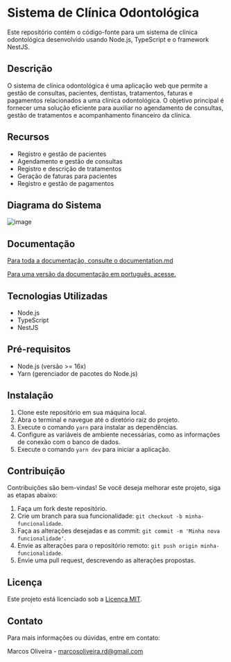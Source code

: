 # Sistema de Clínica Odontológica

Este repositório contém o código-fonte para um sistema de clínica odontológica desenvolvido usando Node.js, TypeScript e o framework NestJS.

## Descrição

O sistema de clínica odontológica é uma aplicação web que permite a gestão de consultas, pacientes, dentistas, tratamentos, faturas e pagamentos relacionados a uma clínica odontológica. O objetivo principal é fornecer uma solução eficiente para auxiliar no agendamento de consultas, gestão de tratamentos e acompanhamento financeiro da clínica.

## Recursos

- Registro e gestão de pacientes
- Agendamento e gestão de consultas
- Registro e descrição de tratamentos
- Geração de faturas para pacientes
- Registro e gestão de pagamentos

## Diagrama do Sistema
![image](https://github.com/Marcos-OLiveiraVO/Clinic-Odontologic/assets/88260644/e931a5b8-c8af-4f1a-ab75-69d1b473a2c6)

## Documentação
[Para toda a documentação, consulte o documentation.md](documentation.md)

[Para uma versão da documentação em português, acesse.](documentationBR.md)

## Tecnologias Utilizadas

- Node.js
- TypeScript
- NestJS

## Pré-requisitos

- Node.js (versão >= 16x)
- Yarn (gerenciador de pacotes do Node.js)

## Instalação

1. Clone este repositório em sua máquina local.
2. Abra o terminal e navegue até o diretório raiz do projeto.
3. Execute o comando `yarn` para instalar as dependências.
4. Configure as variáveis de ambiente necessárias, como as informações de conexão com o banco de dados.
5. Execute o comando `yarn dev` para iniciar a aplicação.

## Contribuição

Contribuições são bem-vindas! Se você deseja melhorar este projeto, siga as etapas abaixo:

1. Faça um fork deste repositório.
2. Crie um branch para sua funcionalidade: `git checkout -b minha-funcionalidade`.
3. Faça as alterações desejadas e as commit: `git commit -m 'Minha nova funcionalidade'`.
4. Envie as alterações para o repositório remoto: `git push origin minha-funcionalidade`.
5. Envie uma pull request, descrevendo as alterações propostas.

## Licença

Este projeto está licenciado sob a [Licença MIT](https://opensource.org/licenses/MIT).

## Contato

Para mais informações ou dúvidas, entre em contato:

Marcos Oliveira - [marcosoliveira.rd@gmail.com](mailto:marcosoliveira.rd@gmail.com)
